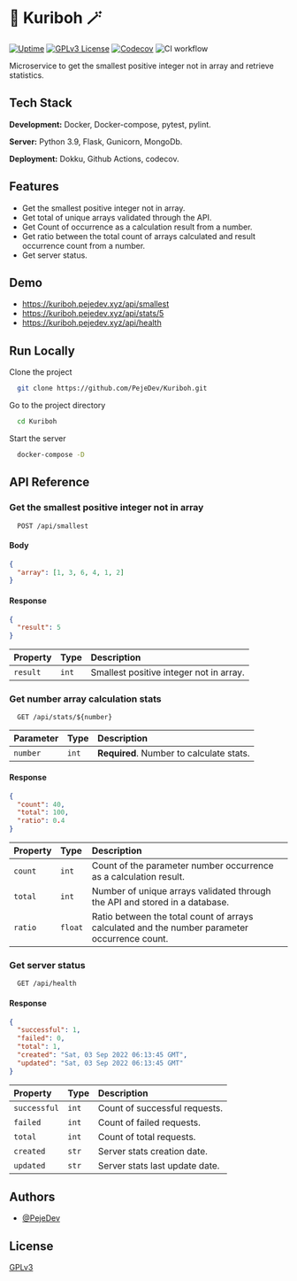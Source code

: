 # 🐼 Kuriboh 🪄

[![Uptime](https://status.pejedev.xyz/api/badge/7/uptime/720?label=30&labelSuffix=d)](https://status.pejedev.xyz)
[![GPLv3 License](https://img.shields.io/badge/License-GPL%20v3-yellow.svg)](https://opensource.org/licenses/)
[![Codecov](https://codecov.io/gh/PejeDev/Kuriboh/branch/main/graph/badge.svg?token=7J8VV3SOAW)](https://codecov.io/gh/PejeDev/Kuriboh)
![CI workflow](https://github.com/PejeDev/Kuriboh/actions/workflows/ci-release.yml/badge.svg)

Microservice to get the smallest positive integer not in array and retrieve statistics.

## Tech Stack

**Development:** Docker, Docker-compose, pytest, pylint.

**Server:** Python 3.9, Flask, Gunicorn, MongoDb.

**Deployment:** Dokku, Github Actions, codecov.

## Features

- Get the smallest positive integer not in array.
- Get total of unique arrays validated through the API.
- Get Count of occurrence as a calculation result from a number.
- Get ratio between the total count of arrays calculated and result occurrence count from a number.
- Get server status.

## Demo

- <https://kuriboh.pejedev.xyz/api/smallest>
- <https://kuriboh.pejedev.xyz/api/stats/5>
- <https://kuriboh.pejedev.xyz/api/health>

## Run Locally

Clone the project

```bash
  git clone https://github.com/PejeDev/Kuriboh.git
```

Go to the project directory

```bash
  cd Kuriboh
```

Start the server

```bash
  docker-compose -D
```

## API Reference

### Get the smallest positive integer not in array

```
  POST /api/smallest
```

#### Body

```json
{
  "array": [1, 3, 6, 4, 1, 2]
}
```

#### Response

```json
{
  "result": 5
}
```

| Property | Type  | Description                             |
| :------- | :---- | :-------------------------------------- |
| `result` | `int` | Smallest positive integer not in array. |

### Get number array calculation stats

```
  GET /api/stats/${number}
```

| Parameter | Type  | Description                              |
| :-------- | :---- | :--------------------------------------- |
| `number`  | `int` | **Required**. Number to calculate stats. |

#### Response

```json
{
  "count": 40,
  "total": 100,
  "ratio": 0.4
}
```

| Property | Type    | Description                                                                                   |
| :------- | :------ | :-------------------------------------------------------------------------------------------- |
| `count`  | `int`   | Count of the parameter number occurrence as a calculation result.                             |
| `total`  | `int`   | Number of unique arrays validated through the API and stored in a database.                   |
| `ratio`  | `float` | Ratio between the total count of arrays calculated and the number parameter occurrence count. |

### Get server status

```
  GET /api/health
```

#### Response

```json
{
  "successful": 1,
  "failed": 0,
  "total": 1,
  "created": "Sat, 03 Sep 2022 06:13:45 GMT",
  "updated": "Sat, 03 Sep 2022 06:13:45 GMT"
}
```

| Property     | Type  | Description                    |
| :----------- | :---- | :----------------------------- |
| `successful` | `int` | Count of successful requests.  |
| `failed`     | `int` | Count of failed requests.      |
| `total`      | `int` | Count of total requests.       |
| `created`    | `str` | Server stats creation date.    |
| `updated`    | `str` | Server stats last update date. |

## Authors

- [@PejeDev](https://github.com/PejeDev)

## License

[GPLv3](https://choosealicense.com/licenses/gpl-3.0/)
